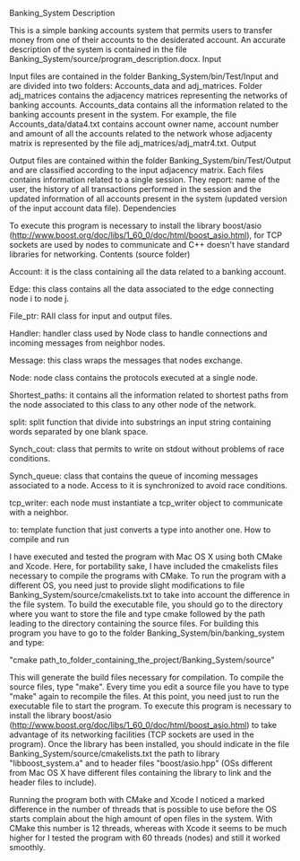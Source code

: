 Banking_System
Description

This is a simple banking accounts system that permits users to transfer money from one of their accounts to the desiderated account. An accurate description of the system is contained in the file Banking_System/source/program_description.docx.
Input

Input files are contained in the folder Banking_System/bin/Test/Input and are divided into two folders: Accounts_data and adj_matrices. Folder adj_matrices contains the adjacency matrices representing the networks of banking accounts. Accounts_data contains all the information related to the banking accounts present in the system. For example, the file Accounts_data/data4.txt contains account owner name, account number and amount of all the accounts related to the network whose adjacenty matrix is represented by the file adj_matrices/adj_matr4.txt.
Output

Output files are contained within the folder Banking_System/bin/Test/Output and are classified according to the input adjacency matrix. Each files contains information related to a single session. They report: name of the user, the history of all transactions performed in the session and the updated information of all accounts present in the system (updated version of the input account data file).
Dependencies

To execute this program is necessary to install the library boost/asio (http://www.boost.org/doc/libs/1_60_0/doc/html/boost_asio.html), for TCP sockets are used by nodes to communicate and C++ doesn't have standard libraries for networking.
Contents (source folder)

Account: it is the class containing all the data related to a banking account.

Edge: this class contains all the data associated to the edge connecting node i to node j.

File_ptr: RAII class for input and output files.

Handler: handler class used by Node class to handle connections and incoming messages from neighbor nodes.

Message: this class wraps the messages that nodes exchange.

Node: node class contains the protocols executed at a single node.

Shortest_paths: it contains all the information related to shortest paths from the node associated to this class to any other node of the network.

split: split function that divide into substrings an input string containing words separated by one blank space.

Synch_cout: class that permits to write on stdout without problems of race conditions.

Synch_queue: class that contains the queue of incoming messages associated to a node. Access to it is synchronized to avoid race conditions.

tcp_writer: each node must instantiate a tcp_writer object to communicate with a neighbor.

to: template function that just converts a type into another one.
How to compile and run

I have executed and tested the program with Mac OS X using both CMake and Xcode. Here, for portability sake, I have included the cmakelists files necessary to compile the programs with CMake. To run the program with a different OS, you need just to provide slight modifications to file Banking_System/source/cmakelists.txt to take into account the difference in the file system. To build the executable file, you should go to the directory where you want to store the file and type cmake followed by the path leading to the directory containing the source files. For building this program you have to go to the folder Banking_System/bin/banking_system and type:

"cmake path_to_folder_containing_the_project/Banking_System/source"

This will generate the build files necessary for compilation. To compile the source files, type "make". Every time you edit a source file you have to type "make" again to recompile the files. At this point, you need just to run the executable file to start the program. To execute this program is necessary to install the library boost/asio (http://www.boost.org/doc/libs/1_60_0/doc/html/boost_asio.html) to take advantage of its networking facilities (TCP sockets are used in the program). Once the library has been installed, you should indicate in the file Banking_System/source/cmakelists.txt the path to library "libboost_system.a" and to header files "boost/asio.hpp" (OSs different from Mac OS X have different files containing the library to link and the header files to include).

Running the program both with CMake and Xcode I noticed a marked difference in the number of threads that is possible to use before the OS starts complain about the high amount of open files in the system. With CMake this number is 12 threads, whereas with Xcode it seems to be much higher for I tested the program with 60 threads (nodes) and still it worked smoothly.